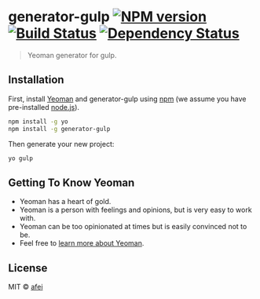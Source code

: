 # generator-gulp [![NPM version][npm-image]][npm-url] [![Build Status][travis-image]][travis-url] [![Dependency Status][daviddm-image]][daviddm-url]
> Yeoman generator for gulp.

## Installation

First, install [Yeoman](http://yeoman.io) and generator-gulp using [npm](https://www.npmjs.com/) (we assume you have pre-installed [node.js](https://nodejs.org/)).

```bash
npm install -g yo
npm install -g generator-gulp
```

Then generate your new project:

```bash
yo gulp
```

## Getting To Know Yeoman

 * Yeoman has a heart of gold.
 * Yeoman is a person with feelings and opinions, but is very easy to work with.
 * Yeoman can be too opinionated at times but is easily convinced not to be.
 * Feel free to [learn more about Yeoman](http://yeoman.io/).

## License

MIT © [afei](https://github.com/afeiship)


[npm-image]: https://badge.fury.io/js/generator-gulp.svg
[npm-url]: https://npmjs.org/package/generator-gulp
[travis-image]: https://travis-ci.org/afeiship/generator-gulp.svg?branch=master
[travis-url]: https://travis-ci.org/afeiship/generator-gulp
[daviddm-image]: https://david-dm.org/afeiship/generator-gulp.svg?theme=shields.io
[daviddm-url]: https://david-dm.org/afeiship/generator-gulp
